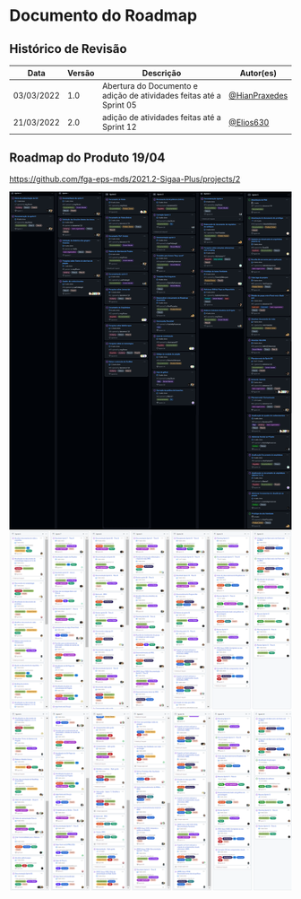 # Documento do Roadmap

## Histórico de Revisão

| Data       | Versão | Descrição                                                 | Autor(es)                                       |
| ---------- | ------ | --------------------------------------------------------- | ------------------------------------------------|
| 03/03/2022 | 1.0    | Abertura do Documento e adição de atividades feitas até a Sprint 05  | [@HianPraxedes](https://github.com/HianPraxedes)|
| 21/03/2022 | 2.0    | adição de atividades feitas até a Sprint 12  | [@Elios630](https://github.com/Elios630)|

## Roadmap do Produto 19/04

https://github.com/fga-eps-mds/2021.2-Sigaa-Plus/projects/2

<img src="assets/roadmap.jpg">
<img src="assets/Roadmap2.png">
<img src="assets/Roadmap3.png">
